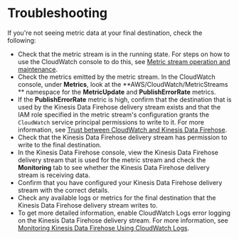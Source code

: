 # Troubleshooting<a name="CloudWatch-metric-streams-troubleshoot"></a>

If you're not seeing metric data at your final destination, check the following:
+ Check that the metric stream is in the running state\. For steps on how to use the CloudWatch console to do this, see [Metric stream operation and maintenance](CloudWatch-metric-streams-operation.md)\.
+ Check the metrics emitted by the metric stream\. In the CloudWatch console, under **Metrics**, look at the **AWS/CloudWatch/MetricStreams ** namespace for the **MetricUpdate** and **PublishErrorRate** metrics\.
+ If the **PublishErrorRate** metric is high, confirm that the destination that is used by the Kinesis Data Firehose delivery stream exists and that the IAM role specified in the metric stream's configuration grants the `CloudWatch` service principal permissions to write to it\. For more information, see [Trust between CloudWatch and Kinesis Data Firehose](CloudWatch-metric-streams-trustpolicy.md)\.
+ Check that the Kinesis Data Firehose delivery stream has permission to write to the final destination\.
+ In the Kinesis Data Firehose console, view the Kinesis Data Firehose delivery stream that is used for the metric stream and check the **Monitoring** tab to see whether the Kinesis Data Firehose delivery stream is receiving data\.
+ Confirm that you have configured your Kinesis Data Firehose delivery stream with the correct details\.
+ Check any available logs or metrics for the final destination that the Kinesis Data Firehose delivery stream writes to\.
+ To get more detailed information, enable CloudWatch Logs error logging on the Kinesis Data Firehose delivery stream\. For more information, see [ Monitoring Kinesis Data Firehose Using CloudWatch Logs](https://docs.aws.amazon.com/firehose/latest/dev/monitoring-with-cloudwatch-logs.html)\.